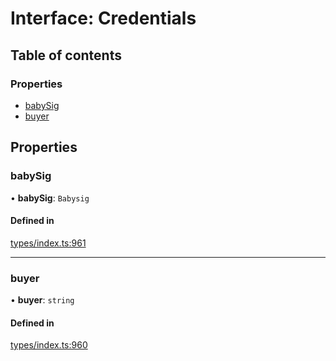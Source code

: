 # Interface: Credentials

## Table of contents

### Properties

- [babySig](Credentials.md#babysig)
- [buyer](Credentials.md#buyer)

## Properties

### babySig

• **babySig**: `Babysig`

#### Defined in

[types/index.ts:961](https://github.com/nevermined-io/react-components/blob/fb52fe4/catalog/src/types/index.ts#L961)

___

### buyer

• **buyer**: `string`

#### Defined in

[types/index.ts:960](https://github.com/nevermined-io/react-components/blob/fb52fe4/catalog/src/types/index.ts#L960)
